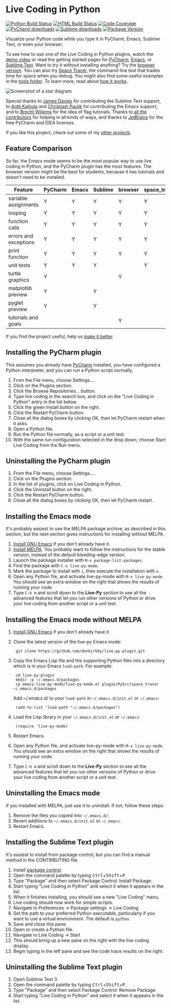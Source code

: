 Live Coding in Python
=====================

[![Python Build Status]][actions]
[![HTML Build Status]][actions]
[![Code Coverage]][codecov]
[![PyCharm downloads]][pycharm plugin]
[![Sublime downloads]][sublime plugin]
[![Package Version]][pypi]

Visualize your Python code while you type it in PyCharm, Emacs, Sublime Text, or
even your browser.

[Package Version]: https://badge.fury.io/py/space-tracer.svg
[pypi]: https://pypi.org/project/space-tracer/
[Python Build Status]: https://github.com/donkirkby/live-py-plugin/actions/workflows/py-build.yml/badge.svg?branch=master
[HTML Build Status]: https://github.com/donkirkby/live-py-plugin/actions/workflows/html-build.yml/badge.svg?branch=master
[actions]: https://github.com/donkirkby/live-py-plugin/actions
[Code Coverage]: https://codecov.io/github/donkirkby/live-py-plugin/coverage.svg?branch=master
[codecov]: https://codecov.io/github/donkirkby/live-py-plugin?branch=master
[PyCharm downloads]: https://img.shields.io/jetbrains/plugin/d/9742?label=PyCharm%20%E2%86%93
[pycharm plugin]: https://plugins.jetbrains.com/plugin/9742
[Sublime downloads]: https://img.shields.io/packagecontrol/dt/Live%20Coding%20in%20Python?label=Sublime%20%E2%86%93
[sublime plugin]: https://packagecontrol.io/packages/Live%20Coding%20in%20Python

To see how to use one of the Live Coding in Python plugins, watch the
[demo video][video] or read the getting started pages for [PyCharm], [Emacs],
or [Sublime Text]. Want to try it without installing anything? Try the
[browser version]. You can also try [Space Tracer], the command-line tool that
trades time for space when you debug. You might also find some useful examples
in the [tools folder][tools]. To learn more, read about [how it works][how].

![Screenshot of a star diagram][screenshot]

Special thanks to [James Davies] for contributing the Sublime Text support,
to [Antti Kaihola][akaihola] and [Christoph Paulik][cpaulik] for
contributing the Emacs support, and to [Brecht Willems] for the idea of flag
tutorials. Thanks to [all the contributors][hatrack] for
helping in all kinds of ways, and thanks to [JetBrains] for the free PyCharm and
IDEA licenses.

If you like this project, check out some of my [other projects][projects].

[how]: http://donkirkby.github.io/live-py-plugin/howitworks.html
[screenshot]: https://donkirkby.github.io/live-py-plugin/images/demo_star.png
[akaihola]: https://github.com/akaihola
[cpaulik]: https://github.com/cpaulik
[JetBrains]: https://www.jetbrains.com/?from=live-py-plugin
[browser version]: https://donkirkby.github.io/live-py-plugin/demo/
[PyCharm]: https://donkirkby.github.io/live-py-plugin/starting_pycharm.html
[Emacs]: https://donkirkby.github.io/live-py-plugin/starting_emacs.html
[Sublime Text]: https://donkirkby.github.io/live-py-plugin/starting_sublime_text.html
[Space Tracer]: https://donkirkby.github.io/live-py-plugin/space_tracer.html
[James Davies]: https://github.com/Derfies
[Brecht Willems]: https://github.com/BTWS2

Feature Comparison
------------------
So far, the Emacs mode seems to be the most popular way to use live coding in
Python, and the PyCharm plugin has the most features. The browser version might
be the best for students, because it has tutorials and doesn't need to be
installed.


| Feature              | PyCharm |  Emacs  | Sublime | browser | space_tracer |
| -------------------- | ------- | ------- | ------- | ------- | ------------ |
| variable assignments |    Y    |    Y    |    Y    |    Y    |       Y      |
| looping              |    Y    |    Y    |    Y    |    Y    |       Y      |
| function calls       |    Y    |    Y    |    Y    |    Y    |       Y      |
| errors and exceptions|    Y    |    Y    |    Y    |    Y    |       Y      |
| print function       |    Y    |    Y    |    Y    |    Y    |       Y      |
| unit tests           |    Y    |    Y    |    Y    |         |       Y      |
| turtle graphics      |    Y    |         |         |    Y    |              |
| matplotlib preview   |    Y    |         |    Y    |         |              |
| pyglet preview       |    Y    |         |    Y    |         |              |
| tutorials and goals  |         |         |         |    Y    |              |

If you find the project useful, help us [make it better][contributing].


Installing the PyCharm plugin
-----------------------------
This assumes you already have [PyCharm] installed, you have configured a
Python interpreter, and you can run a Python script normally.

1. From the File menu, choose Settings....
2. Click on the Plugins section.
3. Click the Browse Repositories... button.
4. Type live coding in the search box, and click on the "Live Coding in Python"
    entry in the list below.
5. Click the green Install button on the right.
6. Click the Restart PyCharm button.
7. Close all the dialog boxes by clicking OK, then let PyCharm restart when it
    asks.
8. Open a Python file.
9. Run the Python file normally, as a script or a unit test.
10. With the same run configuration selected in the drop down, choose Start
    Live Coding from the Run menu.

Uninstalling the PyCharm plugin
-------------------------------
1. From the File menu, choose Settings....
2. Click on the Plugins section.
3. In the list of plugins, click on Live Coding in Python.
4. Click the Uninstall button on the right.
5. Click the Restart PyCharm button.
6. Close all the dialog boxes by clicking OK, then let PyCharm restart.

Installing the Emacs mode
-------------------------
It's probably easiest to use the MELPA package archive, as described in this
section, but the next section gives instructions for installing without MELPA.

1. [Install GNU Emacs] if you don't already have it.
2. [Install MELPA][melpa]. You probably want to follow the instructions
    for the stable version, instead of the default bleeding-edge version.
3. Launch the package installer with `M-x package-list-packages`.
4. Find the package with `C-s live-py-mode`.
5. Mark the package to install with `i`, then execute the installation with
    `x`.
6. Open any Python file, and activate live-py-mode with `M-x live-py-mode`.
   You should see an extra window on the right that shows the results of running
   your code.
7. Type `C-h m` and scroll down to the **Live-Py** section to see all the
    advanced features that let you run other versions of Python or drive your
    live coding from another script or a unit test.

[melpa]: https://melpa.org/#/getting-started

Installing the Emacs mode without MELPA
---------------------------------------
1. [Install GNU Emacs] if you don't already have it.
2. Clone the latest version of the live-py Emacs mode:

        git clone https://github.com/donkirkby/live-py-plugin.git

3. Copy the Emacs Lisp file and the supporting Python files into a directory
   which is in your Emacs `load-path`. For example:

        cd live-py-plugin
        mkdir -p ~/.emacs.d/packages
        cp emacs-live-py-mode/live-py-mode.el plugin/PySrc/space_tracer ~/.emacs.d/packages

   Add ~/.emacs.d/ to your `load-path` in `~/.emacs.d/init.el` or `~/.emacs`:

        (add-to-list 'load-path "~/.emacs.d/packages")
4. Load the Lisp library in your `~/.emacs.d/init.el` or `~/.emacs`:

        (require 'live-py-mode)
5. Restart Emacs.
6. Open any Python file, and activate live-py-mode with `M-x live-py-mode`.
   You should see an extra window on the right that shows the results of running
   your code.
7. Type `C-h m` and scroll down to the **Live-Py** section to see all the
    advanced features that let you run other versions of Python or drive your
    live coding from another script or a unit test.

Uninstalling the Emacs mode
---------------------------
If you installed with MELPA, just use it to uninstall. If not, follow these
steps:

1. Remove the files you copied into `~/.emacs.d/`:
2. Revert additions to `~/.emacs.d/init.el` or `~/.emacs`.
3. Restart Emacs.

Installing the Sublime Text plugin
----------------------------------
It's easiest to install from package control, but you can find a manual method
in the CONTRIBUTING file.

1. Install [package control].
2. Open the command palette by typing
    <kbd>Ctrl</kbd>+<kbd>Shift</kbd>+<kbd>P</kbd>.
3. Type "Package" and then select Package Control: Install Package.
4. Start typing "Live Coding in Python" and select it when it appears in the
    list.
5. When it finishes installing, you should see a new "Live Coding" menu.
6. Live coding should now work for simple scripts.
7. Navigate to Preferences -> Package settings -> Live Coding.
8. Set the path to your preferred Python executable, particularly if you want to
    use a virtual environment. The default is `python`.
9. Save and close this pane.
10. Open or create a Python file.
11. Navigate to Live Coding -> Start
12. This should bring up a new pane on the right with the live coding display.
13. Begin typing in the left pane and see the code trace results on the right.

[package control]: https://packagecontrol.io/installation

Uninstalling the Sublime Text plugin
------------------------------------

1. Open Sublime Text 3.
2. Open the command palette by typing
    <kbd>Ctrl</kbd>+<kbd>Shift</kbd>+<kbd>P</kbd>.
3. Type "Package" and then select Package Control: Remove Package.
4. Start typing "Live Coding in Python" and select it when it appears in the
    list.

[video]: https://www.youtube.com/watch?v=Vdr2l3yNFH4
[Install GNU Emacs]: http://www.gnu.org/software/emacs/
[tools]: https://github.com/donkirkby/live-py-plugin/tree/master/test/PySrc/tools
[projects]: https://donkirkby.github.io/
[contributing]: https://github.com/donkirkby/live-py-plugin/blob/master/CONTRIBUTING.md
[hatrack]: https://labhr.github.io/hatrack/#repo=donkirkby/live-py-plugin
